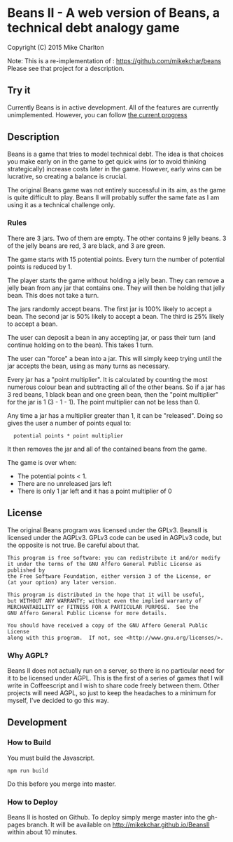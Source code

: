 # Beans II - A web version of Beans, a technical debt analogy game

Copyright (C) 2015 Mike Charlton

Note: This is a re-implementation of : https://github.com/mikekchar/beans
      Please see that project for a description.

## Try it

Currently Beans is in active development.  All of the features are
currently unimplemented.  However, you can follow
[the current progress](http://mikekchar.github.io/BeansII)

## Description

Beans is a game that tries to model technical debt.  The idea is that
choices you make early on in the game to get quick wins (or to
avoid thinking strategically) increase costs later in the game.
However, early wins can be lucrative, so creating a balance is crucial.

The original Beans game was not entirely successful in its aim, as
the game is quite difficult to play.  Beans II will probably suffer
the same fate as I am using it as a technical challenge only.

### Rules

There are 3 jars.  Two of them are empty.  The other contains
9 jelly beans.  3 of the jelly beans are red, 3 are black, and
3 are green.

The game starts with 15 potential points.  Every turn the
number of potential points is reduced by 1.

The player starts the game without holding a jelly bean.  They
can remove a jelly bean from any jar that contains one.  They
will then be holding that jelly bean.  This does not take a turn.

The jars randomly accept beans.  The first jar is 100% likely
to accept a bean.  The second jar is 50% likely to accept
a bean. The third is 25% likely to accept a bean.

The user can deposit a bean in any accepting jar, or pass their
turn (and continue holding on to the bean).  This takes 1 turn.

The user can "force" a bean into a jar.  This will simply keep
trying until the jar accepts the bean, using as many turns as
necessary.

Every jar has a "point multiplier".  It is calculated by counting
the most numerous colour bean and subtracting all of the other
beans.  So if a jar has 3 red beans, 1 black bean and one green bean,
then the "point multiplier" for the jar is 1 (3 - 1 - 1).  The point
multiplier can not be less than 0.

Any time a jar has a multiplier greater than 1, it can be "released".
Doing so gives the user a number of points equal to:
```
  potential points * point multiplier
```
It then removes the jar and all of the contained beans from the game.

The game is over when:
- The potential points < 1.
- There are no unreleased jars left
- There is only 1 jar left and it has a point multiplier of 0


## License

The original Beans program was licensed under the GPLv3.  BeansII
is licensed under the AGPLv3.  GPLv3 code can be used in AGPLv3
code, but the opposite is not true.  Be careful about that.

    This program is free software: you can redistribute it and/or modify
    it under the terms of the GNU Affero General Public License as published by
    the Free Software Foundation, either version 3 of the License, or
    (at your option) any later version.

    This program is distributed in the hope that it will be useful,
    but WITHOUT ANY WARRANTY; without even the implied warranty of
    MERCHANTABILITY or FITNESS FOR A PARTICULAR PURPOSE.  See the
    GNU Affero General Public License for more details.

    You should have received a copy of the GNU Affero General Public License
    along with this program.  If not, see <http://www.gnu.org/licenses/>.

### Why AGPL?

Beans II does not actually run on a server, so there is no particular
need for it to be licensed under AGPL.  This is the first of a series
of games that I will write in Coffeescript and I wish to share code
freely between them.  Other projects will need AGPL, so just to keep
the headaches to a minimum for myself, I've decided to go this way.

## Development


### How to Build
You must build the Javascript.

```
npm run build
```

Do this before you merge into master.

### How to Deploy
Beans II is hosted on Github.  To deploy simply merge master into the
gh-pages branch.  It will be available on http://mikekchar.github.io/BeansII
within about 10 minutes.
